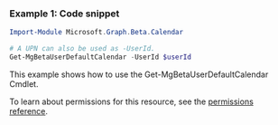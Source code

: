 ### Example 1: Code snippet

```powershell
Import-Module Microsoft.Graph.Beta.Calendar

# A UPN can also be used as -UserId.
Get-MgBetaUserDefaultCalendar -UserId $userId
```
This example shows how to use the Get-MgBetaUserDefaultCalendar Cmdlet.

To learn about permissions for this resource, see the [permissions reference](/graph/permissions-reference).

